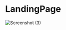 # LandingPage
![Screenshot (3)](https://user-images.githubusercontent.com/70255224/97112572-512a9880-16e5-11eb-94ab-f7d312570bed.png)
